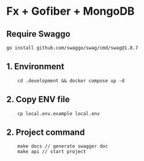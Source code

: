 
# Fx + Gofiber + MongoDB
## Require Swaggo
```
go install github.com/swaggo/swag/cmd/swag@1.8.7
```
## 1. Environment
```
    cd .development && docker compose up -d
```
## 2. Copy ENV file
```
    cp local.env.example local.env
```
## 2. Project command
```
    make docs // generate swagger doc
    make api // start project
```